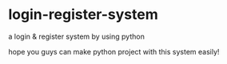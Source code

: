 # login-register-system
a login &amp; register system by using python 

hope you guys can make python project with this system easily!
